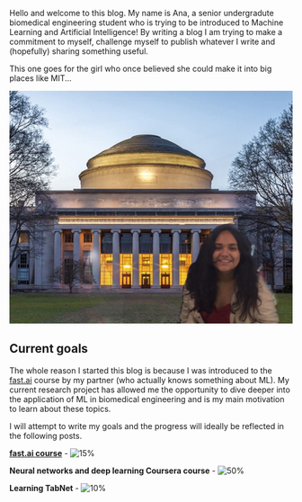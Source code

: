 Hello and welcome to this blog. My name is Ana, a senior undergradute biomedical engineering student who is trying to be introduced to Machine Learning and Artificial Intelligence! By writing a blog I am trying to make a commitment to myself, challenge myself to publish whatever I write and (hopefully) sharing something useful. 

This one goes for the girl who once believed she could make it into big places like MIT... 

![Poorly photoshopped image of myself in front of the MIT building](images/mit.jpg)

## Current goals

The whole reason I started this blog is because I was introduced to the [fast.ai](https://www.fast.ai) course by my partner (who actually knows something about ML). My current research project has allowed me the opportunity to dive deeper into the application of ML in biomedical engineering and is my main motivation to learn about these topics. 

I will attempt to write my goals and the progress will ideally be reflected in the following posts.

[**fast.ai course**](https://www.fast.ai) - ![15%](https://progress-bar.dev/15)

**Neural networks and deep learning Coursera course** - ![50%](https://progress-bar.dev/50)

**Learning TabNet** - ![10%](https://progress-bar.dev/10)
